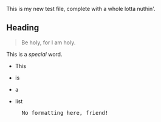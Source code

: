 This is my new test file, complete with a whole lotta nuthin'.

## Heading

> Be holy, for I am holy.

This is a *special* word.

- This
- is
- a
- list

  <pre>
    No formatting here, friend!
  </pre>
